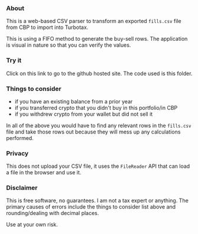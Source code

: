 ### About

This is a web-based CSV parser to transform an exported `fills.csv` file from CBP to import into Turbotax.

This is using a FIFO method to generate the buy-sell rows. The application is visual in nature so that you can verify the values.

### Try it
Click on this link to go to the github hosted site. The code used is this folder.

### Things to consider
* if you have an existing balance from a prior year
* if you transferred crypto that you didn't buy in this portfolio/in CBP
* if you withdrew crypto from your wallet but did not sell it

In all of the above you would have to find any relevant rows in the `fills.csv` file and take those rows out because they will mess up any calculations performed.

### Privacy
This does not upload your CSV file, it uses the `FileReader` API that can load a file in the browser and use it.

### Disclaimer
This is free software, no guarantees. I am not a tax expert or anything. The primary causes of errors include the things to consider list above and rounding/dealing with decimal places.

Use at your own risk.